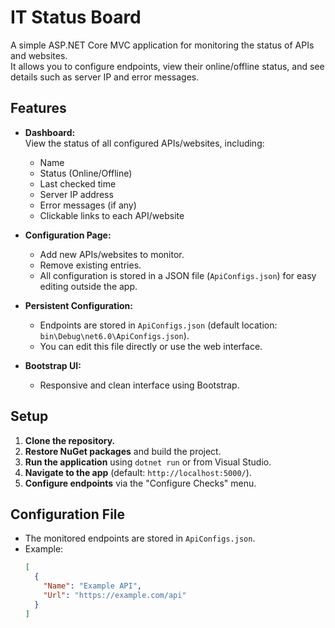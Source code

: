# IT Status Board

A simple ASP.NET Core MVC application for monitoring the status of APIs and websites.  
It allows you to configure endpoints, view their online/offline status, and see details such as server IP and error messages.

## Features

- **Dashboard:**  
  View the status of all configured APIs/websites, including:
  - Name
  - Status (Online/Offline)
  - Last checked time
  - Server IP address
  - Error messages (if any)
  - Clickable links to each API/website

- **Configuration Page:**  
  - Add new APIs/websites to monitor.
  - Remove existing entries.
  - All configuration is stored in a JSON file (`ApiConfigs.json`) for easy editing outside the app.

- **Persistent Configuration:**  
  - Endpoints are stored in `ApiConfigs.json` (default location: `bin\Debug\net6.0\ApiConfigs.json`).
  - You can edit this file directly or use the web interface.

- **Bootstrap UI:**  
  - Responsive and clean interface using Bootstrap.

## Setup

1. **Clone the repository.**
2. **Restore NuGet packages** and build the project.
3. **Run the application** using `dotnet run` or from Visual Studio.
4. **Navigate to the app** (default: `http://localhost:5000/`).
5. **Configure endpoints** via the "Configure Checks" menu.

## Configuration File

- The monitored endpoints are stored in `ApiConfigs.json`.
- Example:
  ```json
  [
    {
      "Name": "Example API",
      "Url": "https://example.com/api"
    }
  ]
  ```

